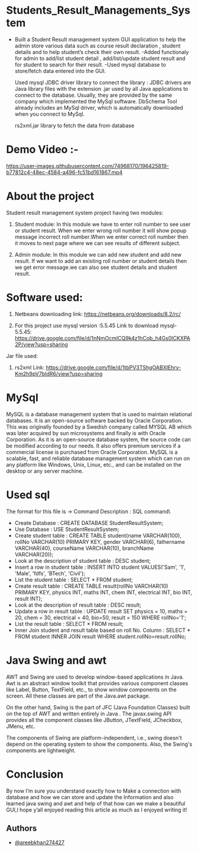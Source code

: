 # Students_Result_Managements_System
- Built a Student Result management system GUI application to help the admin store various data such as
course result declaration , student details and to help student’s check their own result.
-Added functionaly for admin to add/list student detail , add/list/update student result and for student to
search for their result.
-Used mysql database to store/fetch data entered into the GUI.

   Used mysql JDBC driver library to connect the library : JDBC drivers are Java library files with the extension .jar used by all Java applications to connect to the database. Usually, they are provided by the same company which implemented the MySql software. DbSchema Tool already includes an MySql driver, which is automatically downloaded when you connect to MySql.

   rs2xml.jar library to fetch the data from database
 
# Demo Video :- 

https://user-images.githubusercontent.com/74968170/196425819-b77812c4-48ec-4584-a496-fc51bd161867.mp4



# About the project 
Student result management system project having two modules:
1. Student module:
In this module we have to enter roll number to see user or student result. When we enter wrong roll number it will show popup message incorrect roll number.When we enter correct roll number then it moves to next page where we can see results of different subject.

2. Admin module:
In this module we can add new student and add new result. If we want to add an existing roll number or student details then we get error message.we can also see student details and student result.
# Software used:
1. Netbeans downloading link:
https://netbeans.org/downloads/8.2/rc/

2. For this project use mysql version :5.5.45 
Link to download mysql-5.5.45: https://drive.google.com/file/d/1nNmOcmICQ9k4z1hCob_h4Gs0ICKXPA2P/view?usp=sharing

Jar file used:
1. rs2xml
Link: https://drive.google.com/file/d/1tbPV3TShgOABXlEhry-Km2h9pV7bIdR6/view?usp=sharing

# MySql 
MySQL is a database management system that is used to maintain relational databases. It is an open-source software backed by Oracle Corporation. This was originally founded by a Swedish company called MYSQL AB which was later acquired by sun microsystems and finally is with Oracle Corporation. As it is an open-source database system, the source code can be modified according to our needs. It also offers premium services if a commercial license is purchased from Oracle Corporation. MySQL is a scalable, fast, and reliable database management system which can run on any platform like Windows, Unix, Linux, etc., and can be installed on the desktop or any server machine.

# Used sql 
The format for this file is -> Command Description : SQL command\

- Create Database : CREATE DATABASE StudentResultSystem;
- Use Database : USE StudentResultSystem;
- Create student table : CREATE TABLE student(name VARCHAR(100), rollNo VARCHAR(10) PRIMARY KEY, gender VARCHAR(6), fathername VARCHAR(40), courseName VARCHAR(10), branchName VARCHAR(20));
- Look at the description of student table : DESC student;
- Insert a row in student table : INSERT INTO student VALUES('Sam', '1', 'Male', 'fdfs', 'BTech', 'Civil'); 
- List the student table : SELECT * FROM student;
- Create result table : CREATE TABLE result(rollNo VARCHAR(10) PRIMARY KEY, physics INT, maths INT, chem INT, electrical INT, bio INT, result INT);
- Look at the description of result table : DESC result;
- Update a row in result table : UPDATE result SET physics = 10, maths = 20, chem = 30, electrical = 40, bio=50, result = 150 WHERE rollNo='1';
- List the result table : SELECT * FROM result;
- Inner Join student and result table based on roll No. Column : SELECT * FROM student INNER JOIN result WHERE student.rollNo=result.rollNo;

# Java Swing and awt
AWT and Swing are used to develop window-based applications in Java. Awt is an abstract window toolkit that provides various component classes like Label, Button, TextField, etc., to show window components on the screen. All these classes are part of the Java.awt package.

On the other hand, Swing is the part of JFC (Java Foundation Classes) built on the top of AWT and written entirely in Java
. The javax.swing API provides all the component classes like JButton, JTextField, JCheckbox, JMenu, etc.

The components of Swing are platform-independent, i.e., swing doesn't depend on the operating system to show the components. Also, the Swing's components are lightweight.


# Conclusion
By now I’m sure you understand exactly how to Make a connection with database and how we can store and update the Information and also learned java swing and awt and help of that how can we make a beautiful GUI,I hope y’all enjoyed reading this article as much as I enjoyed writing it!

## Authors

- [@areebkhan274427](https://github.com/areebkhan274427)


